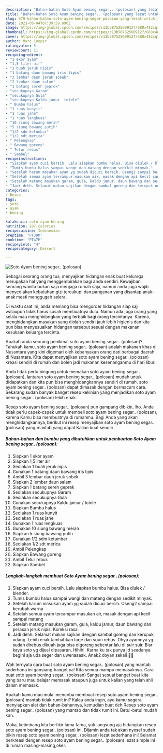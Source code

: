 ```yaml
---
description: "Bahan-bahan Soto Ayam bening segar.. (polosan) yang lezat Untuk Jualan"
title: "Bahan-bahan Soto Ayam bening segar.. (polosan) yang lezat Untuk Jualan"
slug: 979-bahan-bahan-soto-ayam-bening-segar-polosan-yang-lezat-untuk-jualan
date: 2021-06-04T07:39:59.890Z
image: https://img-global.cpcdn.com/recipes/c13b587525609127/680x482cq70/soto-ayam-bening-segar-polosan-foto-resep-utama.jpg
thumbnail: https://img-global.cpcdn.com/recipes/c13b587525609127/680x482cq70/soto-ayam-bening-segar-polosan-foto-resep-utama.jpg
cover: https://img-global.cpcdn.com/recipes/c13b587525609127/680x482cq70/soto-ayam-bening-segar-polosan-foto-resep-utama.jpg
author: Marc Cooper
ratingvalue: 5
reviewcount: 11
recipeingredient:
- "1 ekor ayam"
- "1,5 liter air"
- "1 buah jeruk nipis"
- "1 batang daun bawang iris tipis"
- "3 lembar daun jeruk sobek"
- "2 lembar daun salam"
- "1 batang sereh geprek"
- "secukupnya Garam"
- "secukupnya Gula"
- "secukupnya Kaldu jamur  totole"
- " Bumbu halus"
- "1 ruas kunyit"
- "1 ruas jahe"
- "1 ruas lengkuas"
- "10 siung bawang merah"
- "5 siung bawang putih"
- "1/2 sdm ketumbar"
- "1/2 sdt merica"
- " Pelengkap"
- " Bawang goreng"
- " Telur rebus"
- " Sambel"
recipeinstructions:
- "Siapkan ayam cuci bersih. Lalu siapkan bumbu halus. Bisa diulek / blender."
- "Tumis bumbu halus sampai wangi dan matang dengan sedikit minyak."
- "Setelah harum masukan ayam yg sudah dicuci bersih. Oseng2 sampai berubah warna"
- "Setelah semua ayam tercampur masukan air, masak dengan api kecil sampai matang"
- "Setelah matang masukan garam, gula, kaldu jamur, daun bawang dan perasan jeruk nipis. Koreksi rasa."
- "Jadi dehh. Selamat makan sajikan dengan sambal goreng dan kerupuk udang. Lebih enak tambahkan toge dan soun rebus. Ohya ayamnya yg sudah direbus dikuah juga bisa digoreng sebentar lalu di suir suir. Biar kaya soto yg dijual dipasaran. Hihihi. Karna ku tak punya jd seadanya begini aja uda seger dan uwenaaaak. Anak2 doyan sekali 👍🏻"
categories:
- Resep
tags:
- soto
- ayam
- bening

katakunci: soto ayam bening 
nutrition: 207 calories
recipecuisine: Indonesian
preptime: "PT39M"
cooktime: "PT47M"
recipeyield: "4"
recipecategory: Dessert

---
```



![Soto Ayam bening segar.. (polosan)](https://img-global.cpcdn.com/recipes/c13b587525609127/680x482cq70/soto-ayam-bening-segar-polosan-foto-resep-utama.jpg)

Sebagai seorang orang tua, menyajikan hidangan enak buat keluarga merupakan hal yang menggembirakan bagi anda sendiri. Kewajiban seorang  wanita bukan saja menjaga rumah saja, namun anda juga wajib menyediakan kebutuhan gizi tercukupi dan panganan yang disantap anak-anak mesti menggugah selera.

Di waktu  saat ini, anda memang bisa mengorder hidangan siap saji walaupun tidak harus susah membuatnya dulu. Namun ada juga orang yang selalu mau menghidangkan yang terbaik bagi orang tercintanya. Karena, menghidangkan masakan yang diolah sendiri jauh lebih higienis dan kita pun bisa menyesuaikan hidangan tersebut sesuai dengan makanan kesukaan keluarga tercinta. 



Apakah anda seorang penikmat soto ayam bening segar.. (polosan)?. Tahukah kamu, soto ayam bening segar.. (polosan) adalah makanan khas di Nusantara yang kini digemari oleh kebanyakan orang dari berbagai daerah di Nusantara. Kita dapat menyajikan soto ayam bening segar.. (polosan) kreasi sendiri di rumah dan boleh jadi makanan kesenanganmu di hari libur.

Anda tidak perlu bingung untuk memakan soto ayam bening segar.. (polosan), lantaran soto ayam bening segar.. (polosan) mudah untuk didapatkan dan kita pun bisa menghidangkannya sendiri di rumah. soto ayam bening segar.. (polosan) dapat dimasak dengan bermacam cara. Sekarang sudah banyak banget resep kekinian yang menjadikan soto ayam bening segar.. (polosan) lebih enak.

Resep soto ayam bening segar.. (polosan) pun gampang dibikin, lho. Anda tidak perlu capek-capek untuk membeli soto ayam bening segar.. (polosan), karena Kamu bisa membuatnya di rumahmu. Bagi Anda yang akan menghidangkannya, berikut ini resep menyajikan soto ayam bening segar.. (polosan) yang mantab yang dapat Kalian buat sendiri.

<!--inarticleads1-->

##### Bahan-bahan dan bumbu yang dibutuhkan untuk pembuatan Soto Ayam bening segar.. (polosan):

1. Siapkan 1 ekor ayam
1. Siapkan 1,5 liter air
1. Sediakan 1 buah jeruk nipis
1. Gunakan 1 batang daun bawang iris tipis
1. Ambil 3 lembar daun jeruk sobek
1. Siapkan 2 lembar daun salam
1. Siapkan 1 batang sereh geprek
1. Sediakan secukupnya Garam
1. Sediakan secukupnya Gula
1. Gunakan secukupnya Kaldu jamur / totole
1. Siapkan  Bumbu halus
1. Sediakan 1 ruas kunyit
1. Sediakan 1 ruas jahe
1. Gunakan 1 ruas lengkuas
1. Gunakan 10 siung bawang merah
1. Siapkan 5 siung bawang putih
1. Gunakan 1/2 sdm ketumbar
1. Sediakan 1/2 sdt merica
1. Ambil  Pelengkap
1. Siapkan  Bawang goreng
1. Ambil  Telur rebus
1. Siapkan  Sambel




<!--inarticleads2-->

##### Langkah-langkah membuat Soto Ayam bening segar.. (polosan):

1. Siapkan ayam cuci bersih. Lalu siapkan bumbu halus. Bisa diulek / blender.
1. Tumis bumbu halus sampai wangi dan matang dengan sedikit minyak.
1. Setelah harum masukan ayam yg sudah dicuci bersih. Oseng2 sampai berubah warna
1. Setelah semua ayam tercampur masukan air, masak dengan api kecil sampai matang
1. Setelah matang masukan garam, gula, kaldu jamur, daun bawang dan perasan jeruk nipis. Koreksi rasa.
1. Jadi dehh. Selamat makan sajikan dengan sambal goreng dan kerupuk udang. Lebih enak tambahkan toge dan soun rebus. Ohya ayamnya yg sudah direbus dikuah juga bisa digoreng sebentar lalu di suir suir. Biar kaya soto yg dijual dipasaran. Hihihi. Karna ku tak punya jd seadanya begini aja uda seger dan uwenaaaak. Anak2 doyan sekali 👍🏻




Wah ternyata cara buat soto ayam bening segar.. (polosan) yang mantab sederhana ini gampang banget ya! Kita semua mampu memasaknya. Cara buat soto ayam bening segar.. (polosan) Sangat sesuai banget buat kita yang baru mau belajar memasak ataupun juga untuk kalian yang telah ahli dalam memasak.

Apakah kamu mau mulai mencoba membuat resep soto ayam bening segar.. (polosan) mantab tidak rumit ini? Kalau anda ingin, ayo kamu segera menyiapkan alat dan bahan-bahannya, kemudian buat deh Resep soto ayam bening segar.. (polosan) yang mantab dan tidak rumit ini. Betul-betul mudah kan. 

Maka, ketimbang kita berfikir lama-lama, yuk langsung aja hidangkan resep soto ayam bening segar.. (polosan) ini. Dijamin anda tak akan nyesel sudah bikin resep soto ayam bening segar.. (polosan) lezat sederhana ini! Selamat berkreasi dengan resep soto ayam bening segar.. (polosan) lezat simple ini di rumah masing-masing,oke!.

